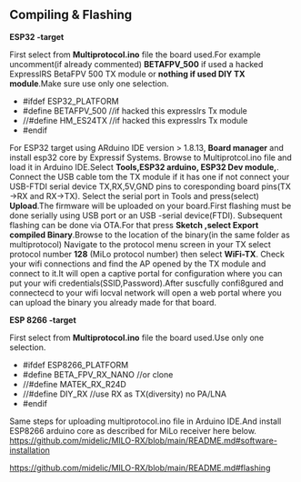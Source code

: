 ## Compiling & Flashing ##

**ESP32 -target**

First select from **Multiprotocol.ino** file the board used.For example uncomment(if already commented) **BETAFPV_500** if used a hacked ExpresslRS BetaFPV 500 TX module 
or **nothing if used DIY TX module**.Make sure use only one selection.

- #ifdef ESP32_PLATFORM
- #define BETAFPV_500 //if hacked this expresslrs Tx module
- //#define HM_ES24TX //if hacked this expresslrs Tx module
- #endif

For ESP32 target using ARduino IDE version > 1.8.13, **Board manager** and install esp32 core by Expressif Systems.
Browse to Multiprotcol.ino file and load it in Arduino IDE.Select **Tools,ESP32 arduino, ESP32 Dev module,**.
Connect the USB cable tom the TX module if it has one if not connect your USB-FTDI serial device TX,RX,5V,GND pins to  coresponding board pins(TX ->RX and RX->TX).
Select the serial port in Tools and press(select) **Upload**.The firmware will be uploaded on your board.First flashing must be done serially using USB port or an USB -serial device(FTDI).
Subsequent flashing can be done via OTA.For that press **Sketch ,select Export compiled  Binary**.Browse to the location of the binary(in the same folder as multiprotocol)
Navigate to the protocol menu screen in your TX select protocol number **128** (MiLo protocol number) then select **WiFi-TX**.
Check your wifi connections and find the AP opened by the TX module 
and connect to it.It will open a captive portal for configuration where you can put your wifi credentials(SSID,Password).After suscfully confi8gured and 
connectecd to your wifi locval network will open a web portal where you can upload the binary you already made for that board.

**ESP 8266 -target**

First select from **Multiprotocol.ino** file the board used.Use only one selection.
- #ifdef ESP8266_PLATFORM
- #define BETA_FPV_RX_NANO //or clone
- //#define MATEK_RX_R24D
- //#define DIY_RX //use RX as TX(diversity) no PA/LNA
- #endif

Same steps for uploading multiprotocol.ino file in Arduino IDE.And install ESP8266 arduino core as described for MiLo receiver here below.
https://github.com/midelic/MILO-RX/blob/main/README.md#software-installation

https://github.com/midelic/MILO-RX/blob/main/README.md#flashing
